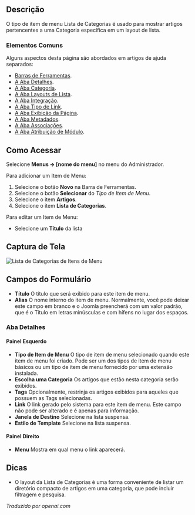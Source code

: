 <!-- Filename: Help4.x:Menu_Item:_Category_List / Display title: Lista de Categorias  -->

## Descrição

O tipo de item de menu Lista de Categorias é usado para mostrar artigos pertencentes a uma Categoria específica em um layout de lista.

### Elementos Comuns

Alguns aspectos desta página são abordados em artigos de ajuda separados:

* [Barras de Ferramentas](jdocmanual?article=help/common-elements/toolbars).
* [A Aba Detalhes](jdocmanual?article=help/menu-items-common/menu-item-details).
* [A Aba Categoria](jdocmanual?article=help/menu-items-common/menu-item-category).
* [A Aba Layouts de Lista](jdocmanual?article=help/menu-items-common/menu-item-list-layouts).
* [A Aba Integração](jdocmanual?article=help/menu-items-common/menu-item-integration).
* [A Aba Tipo de Link](jdocmanual?article=help/menu-items-common/menu-item-link-type).
* [A Aba Exibição da Página](jdocmanual?article=help/menu-items-common/menu-item-page-display).
* [A Aba Metadados](jdocmanual?article=help/menu-items-common/menu-item-metadata).
* [A Aba Associações](jdocmanual?article=help/common-elements/edit-associations).
* [A Aba Atribuição de Módulo](jdocmanual?article=help/menu-items-common/menu-item-module-assignment).

## Como Acessar

Selecione **Menus → \[nome do menu\]** no menu do Administrador.

Para adicionar um Item de Menu:

1.  Selecione o botão **Novo** na Barra de Ferramentas.
2.  Selecione o botão **Selecionar** do *Tipo de Item de Menu*.
3.  Selecione o item **Artigos**.
4.  Selecione o item **Lista de Categorias**.

Para editar um Item de Menu:

- Selecione um **Título** da lista

## Captura de Tela

![Lista de Categorias de Itens de Menu](../../../pt/images/menu-items/articles-category-list-details-tab.png)

## Campos do Formulário

- **Título** O título que será exibido para este item de menu.
- **Alias** O nome interno do item de menu. Normalmente, você pode deixar
  este campo em branco e o Joomla preencherá com um valor padrão, que é o Título em letras minúsculas e com hífens no lugar dos espaços.

### Aba Detalhes

#### Painel Esquerdo

- **Tipo de Item de Menu** O tipo de item de menu selecionado quando este
  item de menu foi criado. Pode ser um dos tipos de item de menu básicos ou um tipo de item de menu fornecido por uma extensão instalada.
- **Escolha uma Categoria** Os artigos que estão nesta categoria serão exibidos.
- **Tags** Opcionalmente, restrinja os artigos exibidos para aqueles que possuem as Tags selecionadas.
- **Link** O link gerado pelo sistema para este item de menu. Este campo
  não pode ser alterado e é apenas para informação.
- **Janela de Destino** Selecione na lista suspensa.
- **Estilo de Template** Selecione na lista suspensa.

#### Painel Direito

- **Menu** Mostra em qual menu o link aparecerá.

## Dicas

- O layout da Lista de Categorias é uma forma conveniente de listar um diretório compacto de artigos em uma categoria, que pode incluir filtragem e pesquisa.

*Traduzido por openai.com*

